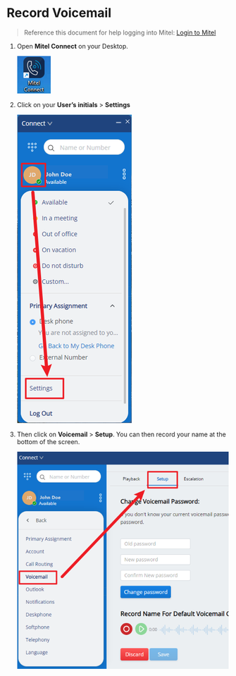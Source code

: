 # Record Voicemail

>Reference this document for help logging into Mitel: [Login to Mitel](Login%20to%20Mitel.md)

1. Open **Mitel Connect** on your Desktop.

    ![Mitel Logo](../refs/Mitel/1.png)

1. Click on your **User’s initials** > **Settings**

    ![Mitel Settings](../refs/Mitel/3.png)

1. Then click on **Voicemail** > **Setup**. You can then record your name at the bottom of the screen.

    ![Mitel Voicemail setup](../refs/Mitel/4.png)
